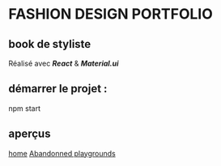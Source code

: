# FASHION DESIGN PORTFOLIO
## book de styliste
Réalisé avec ***React*** & ***Material.ui***


## démarrer le projet :
npm start

## aperçus
[home](sources/Home.png) 
[Abandonned playgrounds](sources/AP.png) 
